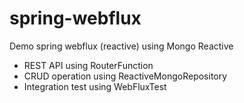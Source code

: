 # spring-webflux

Demo spring webflux (reactive) using Mongo Reactive

* REST API using RouterFunction
* CRUD operation using ReactiveMongoRepository
* Integration test using WebFluxTest